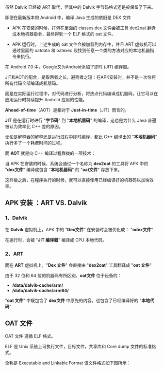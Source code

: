 
虽然 Dalvik 已经被 ART 取代，但其中的 Dalvik 字节码格式还是被保留了下来。

即便在最新版本的 Android 中，编译 Java 生成的依旧是 DEX 文件

- APK 在安装的时候，打包在里面的 classes.dex 文件会被工具 dex2oat 翻译成本地机器指令，最终得到一个 ELF 格式的 oat 文件。

- APK 运行时，上述生成的 oat 文件会被加载到内存中，并且 ART 虚拟机可以通过里面的 oatdata 和 oatexec 段找到任意一个类的方法对应的本地机器指令来执行。

在 Android 7.0 中，Google又为Android添加了即时 (JIT) 编译器。

JIT和AOT的配合，是取两者之长，避两者之短：在APK安装时，并不是一次性将所有代码全部编译成机器码。

而是在实际运行过程中，对代码进行分析，将热点代码编译成机器码，让它可以在应用运行时持续提升 Android 应用的性能。

**Ahead-of-time**（AOT）是相对于 **Just-in-time**（JIT）而言的。

**JIT** 是在运行时进行 "**字节码**" 到 "**本地机器码**" 的编译，这也是为什么 Java 普遍被认为效率比 C++ 差的原因。

无论是解释器的解释还是运行过程中即时编译，都比 C++ 编译出的 "**本地机器码**" 执行多了一个耗费时间的过程。

而 **AOT** 就是向 C++ 编译过程靠拢的一项技术：

当 APK 在安装的时候，系统会通过一个名称为 **dex2oat** 的工具将 APK 中的 "**dex文件**" 编译成包含 "**本地机器码**" 的 "**oat文件**" 存放下来。

这样做之后，在程序执行的时候，就可以直接使用已经编译好的机器码以加快效率。

## APK 安装 ：ART VS. Dalvik

### 1、Dalvik

在 **Dalvik** 虚拟机上，APK 中的 "**Dex文件**" 在安装时会被优化成： "**odex文件**"

在运行时，会被 "**JIT 编译器**" 编译成 CPU 本地代码。

### 2、ART

而在 **ART** 虚拟机上，"**Dex 文件**" 会直接由 "**dex2oat**" 工具翻译成 "**oat 文件**"

由于 32 位和 64 位的机器码有所区别，**oat文件** 位于设备的：

- **/data/dalvik-cache/arm/**
- **/data/dalvik-cache/arm64/**

"**oat 文件**" 中既包含了 **dex文件** 中原先的内容，也包含了已经编译好的 "**本地代码**"

## OAT 文件

OAT 文件 遵循 ELF 格式。

ELF 是 Unix 系统上可执行文件，目标文件，共享库和 Core dump 文件的标准格式。

全称是 Executable and Linkable Format 该文件格式如下图所示：

